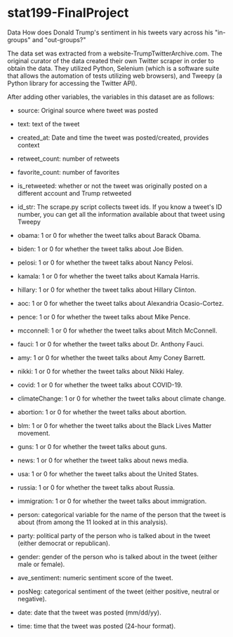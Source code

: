 # stat199-FinalProject

Data
How does Donald Trump's sentiment in his tweets vary across his "in-groups" and 
"out-groups?"

The data set was extracted from a website-TrumpTwitterArchive.com. The original 
curator of the data created their own Twitter scraper in order to obtain the 
data. They utilized Python, Selenium (which is a software suite that allows the 
automation of tests utilizing web browsers), and Tweepy (a Python library for 
accessing the Twitter API). 

After adding other variables, the variables in this dataset are as follows:


- source: Original source where tweet was posted 

- text: text of the tweet 

- created_at: Date and time the tweet was posted/created, provides context

- retweet_count: number of retweets 

- favorite_count: number of favorites 

- is_retweeted: whether or not the tweet was originally posted on a different 
account and Trump retweeted 

- id_str: The scrape.py script collects tweet ids. If you know a tweet's ID 
number, you can get all the information available about that tweet using Tweepy 

- obama: 1 or 0 for whether the tweet talks about Barack Obama.

- biden: 1 or 0 for whether the tweet talks about Joe Biden.

- pelosi: 1 or 0 for whether the tweet talks about Nancy Pelosi.

- kamala: 1 or 0 for whether the tweet talks about Kamala Harris.

- hillary: 1 or 0 for whether the tweet talks about Hillary Clinton.

- aoc: 1 or 0 for whether the tweet talks about Alexandria Ocasio-Cortez.

- pence: 1 or 0 for whether the tweet talks about Mike Pence.

- mcconnell: 1 or 0 for whether the tweet talks about Mitch McConnell.

- fauci: 1 or 0 for whether the tweet talks about Dr.  Anthony Fauci.

- amy: 1 or 0 for whether the tweet talks about Amy Coney Barrett.

- nikki: 1 or 0 for whether the tweet talks about Nikki Haley.

- covid: 1 or 0 for whether the tweet talks about COVID-19.

- climateChange: 1 or 0 for whether the tweet talks about climate change.

- abortion: 1 or 0 for whether the tweet talks about abortion.

- blm: 1 or 0 for whether the tweet talks about the Black Lives Matter movement.

- guns: 1 or 0 for whether the tweet talks about guns.

- news: 1 or 0 for whether the tweet talks about news media.

- usa: 1 or 0 for whether the tweet talks about the United States.

- russia: 1 or 0 for whether the tweet talks about Russia.

- immigration: 1 or 0 for whether the tweet talks about immigration.

- person: categorical variable for the name of the person that the tweet is 
about (from among the 11 looked at in this analysis).

- party: political party of the person who is talked about in the tweet 
(either democrat or republican).

- gender: gender of the person who is talked about in the tweet (either male or 
female).

- ave_sentiment: numeric sentiment score of the tweet.

- posNeg: categorical sentiment of the tweet (either positive, neutral or 
negative).

- date: date that the tweet was posted (mm/dd/yy).

- time: time that the tweet was posted (24-hour format).